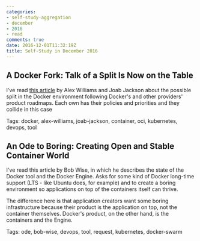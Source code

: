 ```yaml
---
categories:
- self-study-aggregation
- december
- 2016
- read
comments: true
date: 2016-12-01T11:32:19Z
title: Self-Study in December 2016
---
```


## A Docker Fork: Talk of a Split Is Now on the Table

I've read [this article][docker-fork] by Alex Williams and Joab Jackson about the possible split in the Docker environment following Docker's and other providers' product roadmaps. Each own has their policies and priorities and they collide in this case

Tags: docker, alex-williams, joab-jackson, container, oci, kubernetes, devops, tool

[docker-fork]: http://thenewstack.io/docker-fork-talk-split-now-table/

## An Ode to Boring: Creating Open and Stable Container World

I've read this article by Bob Wise, in which he describes the state of the Docker tool and the Docker Engine. Asks for some kind of Docker long-time support (LTS - like Ubuntu does, for example) and to create a boring environment so applications on top of the containers itself can thrive.

The difference here is that application creators want some boring infrastructure because their product is the application on top, not the container themselves. Docker's product, on the other hand, is the containers and the Engine.

Tags: ode, bob-wise, devops, tool, request, kubernetes, docker-swarm

[boring-container-world]: https://medium.com/@bob_48171/an-ode-to-boring-creating-open-and-stable-container-world-4a7a39971443

